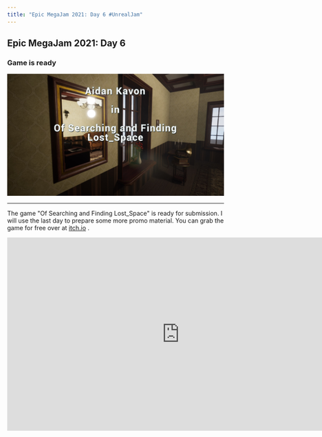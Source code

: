 ```yaml
---
title: "Epic MegaJam 2021: Day 6 #UnrealJam"
---
```

## Epic MegaJam 2021: Day 6
### Game is ready
![The Scene](/imgs/megajam21/title.jpg "The Scene")

---

The game "Of Searching and Finding Lost_Space" is ready for submission. I will use the last day to prepare some more promo material. You can grab the game for free over at [itch.io](https://maschere.itch.io/of-searching-and-finding-lost-space) .

<iframe width="800" height="450" src="https://www.youtube.com/embed/8D6j5e_3uFQ" frameborder="0" allow="autoplay; encrypted-media" allowfullscreen></iframe>
